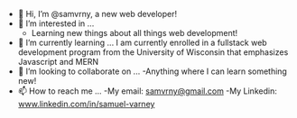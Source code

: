 - 👋 Hi, I’m @samvrny, a new web developer!
- 👀 I’m interested in ...
  - Learning new things about all things web development!
- 🌱 I’m currently learning ...
  I am currently enrolled in a fullstack web development program from the University of Wisconsin that emphasizes Javascript and MERN 
- 💞️ I’m looking to collaborate on ...
  -Anything where I can learn something new!
- 📫 How to reach me ...
  -My email: samvrny@gmail.com
  -My Linkedin: www.linkedin.com/in/samuel-varney






<!---
samvrny/samvrny is a ✨ special ✨ repository because its `README.md` (this file) appears on your GitHub profile.
You can click the Preview link to take a look at your changes.
--->
